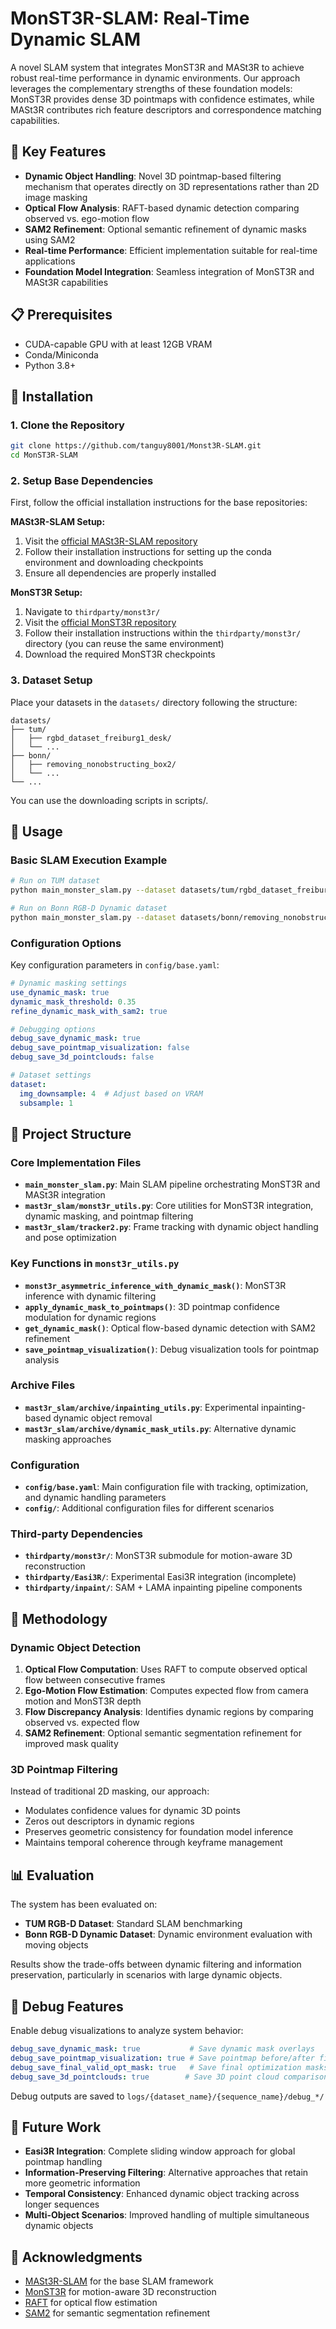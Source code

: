 # MonST3R-SLAM: Real-Time Dynamic SLAM

A novel SLAM system that integrates MonST3R and MASt3R to achieve robust real-time performance in dynamic environments. Our approach leverages the complementary strengths of these foundation models: MonST3R provides dense 3D pointmaps with confidence estimates, while MASt3R contributes rich feature descriptors and correspondence matching capabilities.

## 🚀 Key Features

- **Dynamic Object Handling**: Novel 3D pointmap-based filtering mechanism that operates directly on 3D representations rather than 2D image masking
- **Optical Flow Analysis**: RAFT-based dynamic detection comparing observed vs. ego-motion flow
- **SAM2 Refinement**: Optional semantic refinement of dynamic masks using SAM2
- **Real-time Performance**: Efficient implementation suitable for real-time applications
- **Foundation Model Integration**: Seamless integration of MonST3R and MASt3R capabilities

## 📋 Prerequisites

- CUDA-capable GPU with at least 12GB VRAM
- Conda/Miniconda
- Python 3.8+

## 🔧 Installation

### 1. Clone the Repository

```bash
git clone https://github.com/tanguy8001/Monst3R-SLAM.git
cd MonST3R-SLAM
```

### 2. Setup Base Dependencies

First, follow the official installation instructions for the base repositories:

**MASt3R-SLAM Setup:**
1. Visit the [official MASt3R-SLAM repository](https://github.com/edexheim/MASt3R-SLAM)
2. Follow their installation instructions for setting up the conda environment and downloading checkpoints
3. Ensure all dependencies are properly installed

**MonST3R Setup:**
1. Navigate to `thirdparty/monst3r/`
2. Visit the [official MonST3R repository](https://github.com/Junyi42/monst3r)
3. Follow their installation instructions within the `thirdparty/monst3r/` directory (you can reuse the same environment)
4. Download the required MonST3R checkpoints

### 3. Dataset Setup

Place your datasets in the `datasets/` directory following the structure:
```
datasets/
├── tum/
│   ├── rgbd_dataset_freiburg1_desk/
│   └── ...
├── bonn/
│   ├── removing_nonobstructing_box2/
│   └── ...
└── ...
```
You can use the downloading scripts in scripts/.

## 🎯 Usage

### Basic SLAM Execution Example

```bash
# Run on TUM dataset
python main_monster_slam.py --dataset datasets/tum/rgbd_dataset_freiburg1_desk --config config/base.yaml

# Run on Bonn RGB-D Dynamic dataset
python main_monster_slam.py --dataset datasets/bonn/removing_nonobstructing_box2 --config config/base.yaml
```

### Configuration Options

Key configuration parameters in `config/base.yaml`:

```yaml
# Dynamic masking settings
use_dynamic_mask: true
dynamic_mask_threshold: 0.35
refine_dynamic_mask_with_sam2: true

# Debugging options
debug_save_dynamic_mask: true
debug_save_pointmap_visualization: false
debug_save_3d_pointclouds: false

# Dataset settings
dataset:
  img_downsample: 4  # Adjust based on VRAM
  subsample: 1
```

## 📁 Project Structure

### Core Implementation Files

- **`main_monster_slam.py`**: Main SLAM pipeline orchestrating MonST3R and MASt3R integration
- **`mast3r_slam/monst3r_utils.py`**: Core utilities for MonST3R integration, dynamic masking, and pointmap filtering
- **`mast3r_slam/tracker2.py`**: Frame tracking with dynamic object handling and pose optimization

### Key Functions in `monst3r_utils.py`

- **`monst3r_asymmetric_inference_with_dynamic_mask()`**: MonST3R inference with dynamic filtering
- **`apply_dynamic_mask_to_pointmaps()`**: 3D pointmap confidence modulation for dynamic regions
- **`get_dynamic_mask()`**: Optical flow-based dynamic detection with SAM2 refinement
- **`save_pointmap_visualization()`**: Debug visualization tools for pointmap analysis

### Archive Files

- **`mast3r_slam/archive/inpainting_utils.py`**: Experimental inpainting-based dynamic object removal
- **`mast3r_slam/archive/dynamic_mask_utils.py`**: Alternative dynamic masking approaches

### Configuration

- **`config/base.yaml`**: Main configuration file with tracking, optimization, and dynamic handling parameters
- **`config/`**: Additional configuration files for different scenarios

### Third-party Dependencies

- **`thirdparty/monst3r/`**: MonST3R submodule for motion-aware 3D reconstruction
- **`thirdparty/Easi3R/`**: Experimental Easi3R integration (incomplete)
- **`thirdparty/inpaint/`**: SAM + LAMA inpainting pipeline components

## 🔬 Methodology

### Dynamic Object Detection

1. **Optical Flow Computation**: Uses RAFT to compute observed optical flow between consecutive frames
2. **Ego-Motion Flow Estimation**: Computes expected flow from camera motion and MonST3R depth
3. **Flow Discrepancy Analysis**: Identifies dynamic regions by comparing observed vs. expected flow
4. **SAM2 Refinement**: Optional semantic segmentation refinement for improved mask quality

### 3D Pointmap Filtering

Instead of traditional 2D masking, our approach:
- Modulates confidence values for dynamic 3D points
- Zeros out descriptors in dynamic regions
- Preserves geometric consistency for foundation model inference
- Maintains temporal coherence through keyframe management

## 📊 Evaluation

The system has been evaluated on:
- **TUM RGB-D Dataset**: Standard SLAM benchmarking
- **Bonn RGB-D Dynamic Dataset**: Dynamic environment evaluation with moving objects

Results show the trade-offs between dynamic filtering and information preservation, particularly in scenarios with large dynamic objects.

## 🐛 Debug Features

Enable debug visualizations to analyze system behavior:

```yaml
debug_save_dynamic_mask: true           # Save dynamic mask overlays
debug_save_pointmap_visualization: true # Save pointmap before/after filtering  
debug_save_final_valid_opt_mask: true   # Save final optimization masks
debug_save_3d_pointclouds: true        # Save 3D point cloud comparisons
```

Debug outputs are saved to `logs/{dataset_name}/{sequence_name}/debug_*/`

## 🔮 Future Work

- **Easi3R Integration**: Complete sliding window approach for global pointmap handling
- **Information-Preserving Filtering**: Alternative approaches that retain more geometric information
- **Temporal Consistency**: Enhanced dynamic object tracking across longer sequences
- **Multi-Object Scenarios**: Improved handling of multiple simultaneous dynamic objects

## 🙏 Acknowledgments

- [MASt3R-SLAM](https://github.com/edexheim/MASt3R-SLAM) for the base SLAM framework
- [MonST3R](https://github.com/Junyi42/monst3r) for motion-aware 3D reconstruction
- [RAFT](https://github.com/princeton-vl/RAFT) for optical flow estimation
- [SAM2](https://github.com/facebookresearch/sam2) for semantic segmentation refinement 